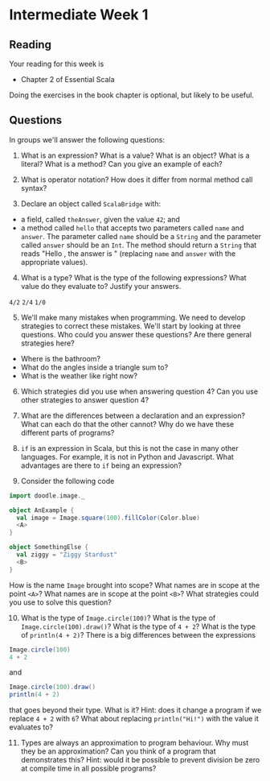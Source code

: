 # Intermediate Week 1

## Reading

Your reading for this week is

- Chapter 2 of Essential Scala

Doing the exercises in the book chapter is optional, but likely to be useful.


## Questions

In groups we'll answer the following questions:

1. What is an expression? What is a value? What is an object? What is a literal? What is a method? Can you give an example of each?


2. What is operator notation? How does it differ from normal method call syntax?


3. Declare an object called `ScalaBridge` with:
- a field, called `theAnswer`, given the value `42`; and
- a method called `hello` that accepts two parameters called `name` and `answer`. The parameter called `name` should be a `String` and the parameter called `answer` should be an `Int`. The method should return a `String` that reads "Hello <name>, the answer is <answer>" (replacing `name` and `answer` with the appropriate values).


4. What is a type? What is the type of the following expressions? What value do they evaluate to? Justify your answers.

`4/2`
`2/4`
`1/0`


5. We'll make many mistakes when programming. We need to develop strategies to correct these mistakes. We'll start by looking at three questions. Who could you answer these questions? Are there general strategies here?

- Where is the bathroom?
- What do the angles inside a triangle sum to?
- What is the weather like right now?


6. Which strategies did you use when answering question 4? Can you use other strategies to answer question 4?


7. What are the differences between a declaration and an expression? What can each do that the other cannot? Why do we have these different parts of programs?


8. `if` is an expression in Scala, but this is not the case in many other languages. For example, it is not in Python and Javascript. What advantages are there to `if` being an expression?


9. Consider the following code

```scala
import doodle.image._

object AnExample {
  val image = Image.square(100).fillColor(Color.blue)
  <A>
}

object SomethingElse {
  val ziggy = "Ziggy Stardust"
  <B>
}
```

How is the name `Image` brought into scope?
What names are in scope at the point `<A>`?
What names are in scope at the point `<B>`?
What strategies could you use to solve this question?


10. What is the type of `Image.circle(100)`? What is the type of `Image.circle(100).draw()`? What is the type of `4 + 2`? What is the type of `println(4 + 2)`? There is a big differences between the expressions

```scala
Image.circle(100)
4 + 2
```

and

```scala
Image.circle(100).draw()
println(4 + 2)
```

that goes beyond their type. What is it? Hint: does it change a program if we replace `4 + 2` with `6`? What about replacing `println("Hi!")` with the value it evaluates to?


11. Types are always an approximation to program behaviour. Why must they be an approximation? Can you think of a program that demonstrates this? Hint: would it be possible to prevent division be zero at compile time in all possible programs?

